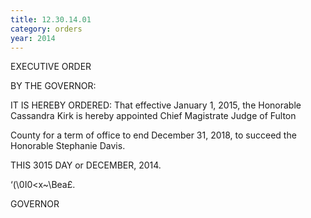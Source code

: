 ```yaml
---
title: 12.30.14.01
category: orders
year: 2014
---
```

 

EXECUTIVE ORDER

BY THE GOVERNOR:

IT IS HEREBY ORDERED:
That effective January 1, 2015, the Honorable Cassandra
Kirk is hereby appointed Chief Magistrate Judge of Fulton

County for a term of office to end December 31, 2018, to
succeed the Honorable Stephanie Davis.

THIS 3015 DAY or DECEMBER, 2014.

‘(\0I0\<x~\Bea£.

GOVERNOR

